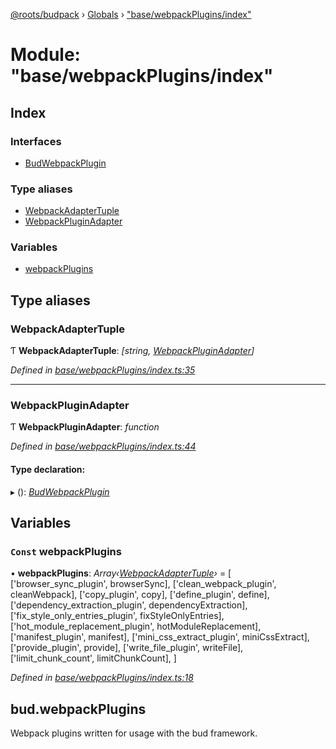 [@roots/budpack](../README.md) › [Globals](../globals.md) › ["base/webpackPlugins/index"](_base_webpackplugins_index_.md)

# Module: "base/webpackPlugins/index"

## Index

### Interfaces

* [BudWebpackPlugin](../interfaces/_base_webpackplugins_index_.budwebpackplugin.md)

### Type aliases

* [WebpackAdapterTuple](_base_webpackplugins_index_.md#webpackadaptertuple)
* [WebpackPluginAdapter](_base_webpackplugins_index_.md#webpackpluginadapter)

### Variables

* [webpackPlugins](_base_webpackplugins_index_.md#const-webpackplugins)

## Type aliases

###  WebpackAdapterTuple

Ƭ **WebpackAdapterTuple**: *[string, [WebpackPluginAdapter](_base_webpackplugins_index_.md#webpackpluginadapter)]*

*Defined in [base/webpackPlugins/index.ts:35](https://github.com/roots/bud-support/blob/bc9161d/src/budpack/builder/base/webpackPlugins/index.ts#L35)*

___

###  WebpackPluginAdapter

Ƭ **WebpackPluginAdapter**: *function*

*Defined in [base/webpackPlugins/index.ts:44](https://github.com/roots/bud-support/blob/bc9161d/src/budpack/builder/base/webpackPlugins/index.ts#L44)*

#### Type declaration:

▸ (): *[BudWebpackPlugin](../interfaces/_base_webpackplugins_index_.budwebpackplugin.md)*

## Variables

### `Const` webpackPlugins

• **webpackPlugins**: *Array‹[WebpackAdapterTuple](_base_webpackplugins_index_.md#webpackadaptertuple)›* = [
  ['browser_sync_plugin', browserSync],
  ['clean_webpack_plugin', cleanWebpack],
  ['copy_plugin', copy],
  ['define_plugin', define],
  ['dependency_extraction_plugin', dependencyExtraction],
  ['fix_style_only_entries_plugin', fixStyleOnlyEntries],
  ['hot_module_replacement_plugin', hotModuleReplacement],
  ['manifest_plugin', manifest],
  ['mini_css_extract_plugin', miniCssExtract],
  ['provide_plugin', provide],
  ['write_file_plugin', writeFile],
  ['limit_chunk_count', limitChunkCount],
]

*Defined in [base/webpackPlugins/index.ts:18](https://github.com/roots/bud-support/blob/bc9161d/src/budpack/builder/base/webpackPlugins/index.ts#L18)*

## bud.webpackPlugins
Webpack plugins written for usage with the bud framework.
